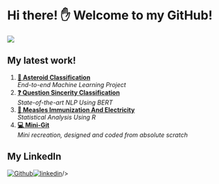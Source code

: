 # Hi there! ✋  Welcome to my GitHub!
<img src="https://miro.medium.com/max/5000/1*hRgI4zStv4wHN0CG_5iCuQ.jpeg"/>

## My latest work!

1. **[💫 Asteroid Classification](https://github.io/akashviyer/asteroid-classification)** <br> *End-to-end Machine Learning Project*
2. **[❓ Question Sincerity Classification](https://github.io/akashviyer/text-sincerity-classification)** <br> *State-of-the-art NLP Using BERT*
3. **[🏥 Measles Immunization And Electricity](https://drive.google.com/file/d/1RkPU-Cs-4UpboFid0m3Xof0fDws-6sXt/view)** <br> *Statistical Analysis Using R*
4. **[💻 Mini-Git](https://www.creative-tim.com/blog/ux/importance-user-experience-expert/)** <br> *Mini recreation, designed and coded from absolute scratch*

## My LinkedIn

[<img alt="Github" src="https://img.shields.io/badge/GitHub-%2312100E.svg?&style=for-the-badge&logo=Github&logoColor=white" />](https://github.com/akashviyer)[<img alt="linkedin" src="https://img.shields.io/badge/linkedin-%230077B5.svg?&style=for-the-badge&logo=linkedin&logoColor=white" />](https://www.linkedin.com/in/akash-v-iyer)/>

<p align="center">
</p>
